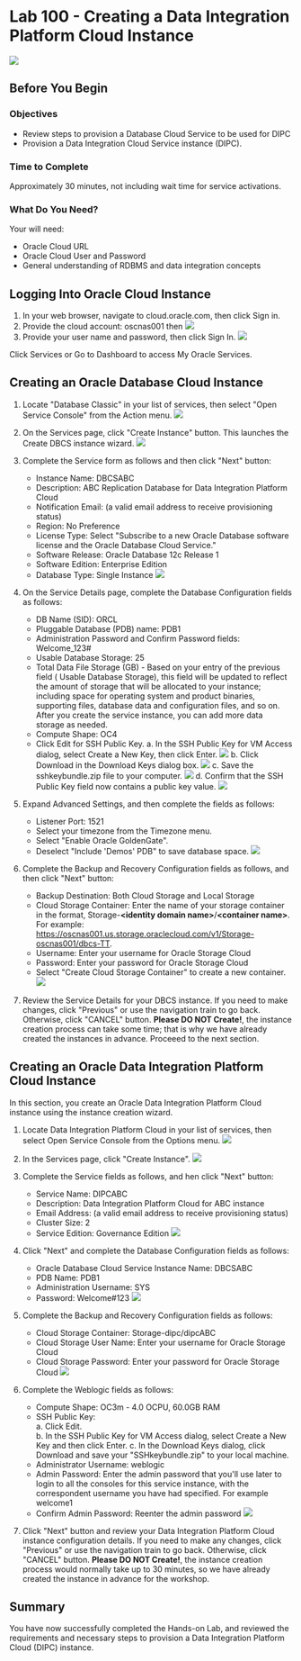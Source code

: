 # Lab 100 -  Creating a Data Integration Platform Cloud Instance
![](images/100/image100_0.png)


## Before You Begin

### Objectives
- Review steps to provision a Database Cloud Service to be used for DIPC
- Provision a Data Integration Cloud Service instance (DIPC). 

### Time to Complete
Approximately 30 minutes, not including wait time for service activations.

### What Do You Need?
Your will need:
- Oracle Cloud URL
- Oracle Cloud User and Password
- General understanding of RDBMS and data integration concepts


## Logging Into Oracle Cloud Instance

1. In your web browser, navigate to cloud.oracle.com, then click Sign in.
2. Provide the cloud account: oscnas001 then <Enter>
![](images/100/image100_01.png)
3. Provide your user name and password, then click Sign In. ![](images/100/image100_1.png)

Click Services or Go to Dashboard to access My Oracle Services.

## Creating an Oracle Database Cloud Instance

1. Locate "Database Classic" in your list of services, then select "Open Service Console" from the Action menu. ![](images/100/image100_2.png)

2. On the Services page, click "Create Instance" button. This launches the Create DBCS instance wizard. ![](images/100/image100_3.png)

3. Complete the Service form as follows and then click "Next" button:
    -  Instance Name: DBCSABC
    - Description: ABC Replication Database for Data Integration Platform Cloud
    - Notification Email: (a valid email address to receive provisioning status)
    - Region: No Preference
    - License Type: Select "Subscribe to a new Oracle Database software license and the Oracle Database Cloud Service."
    - Software Release: Oracle Database 12c Release 1
    - Software Edition: Enterprise Edition
    - Database Type: Single Instance ![](images/100/image100_4.png)
4. On the Service Details page, complete the Database Configuration fields as follows:
    - DB Name (SID): ORCL
    - Pluggable Database (PDB) name: PDB1
    - Administration Password and Confirm Password fields: Welcome_123#
    - Usable Database Storage: 25
    - Total Data File Storage (GB) - Based on your entry of the previous field ( Usable Database Storage), this field will be updated to reflect the amount of storage that will be allocated to your instance; including space for operating system and product binaries, supporting files, database data and configuration files, and so on. After you create the service instance, you can add more data storage as needed. 
    - Compute Shape: OC4
    - Click Edit for SSH Public Key.
        a. In the SSH Public Key for VM Access dialog, select Create a New Key, then click Enter. ![](images/100/image100_5.png)
        b. Click Download in the Download Keys dialog box. ![](images/100/image100_6.png)
        c. Save the sshkeybundle.zip file to your computer. ![](images/100/image100_7.png)
        d. Confirm that the SSH Public Key field now contains a public key value. ![](images/100/image100_8.png)
5. Expand Advanced Settings, and then complete the fields as follows:
    - Listener Port: 1521
    - Select your timezone from the Timezone menu.
    - Select "Enable Oracle GoldenGate".
    - Deselect "Include 'Demos' PDB" to save database space. 
    ![](images/100/image100_9.png)
6. Complete the Backup and Recovery Configuration fields as follows, and then click "Next" button:
    - Backup Destination: Both Cloud Storage and Local Storage
    - Cloud Storage Container: Enter the name of your storage container in the format, Storage-**\<identity domain name>**/**\<container name>**. For example: https://oscnas001.us.storage.oraclecloud.com/v1/Storage-oscnas001/dbcs-TT.
    - Username: Enter your username for Oracle Storage Cloud
    - Password: Enter your password for Oracle Storage Cloud
    - Select "Create Cloud Storage Container" to create a new container. 
    ![](images/100/image100_10.png)
7. Review the Service Details for your DBCS instance. If you need to make changes, click "Previous" or use the navigation train to go back. Otherwise, click "CANCEL" button. **Please DO NOT Create!**, the instance creation process can take some time; that is why we have already created the instances in advance. Proceeed to the next section.

## Creating an Oracle Data Integration Platform Cloud Instance

In this section, you create an Oracle Data Integration Platform Cloud instance using the instance creation wizard.

1. Locate Data Integration Platform Cloud in your list of services, then select Open Service Console from the Options menu. ![](images/100/image100_11.png)

2. In the Services page, click "Create Instance". ![](images/100/image100_12.png)

3. Complete the Service fields as follows, and hen click "Next" button:
    - Service Name: DIPCABC
    - Description: Data Integration Platform Cloud for ABC instance
    - Email Address: (a valid email address to receive provisioning status)
    - Cluster Size: 2
    - Service Edition: Governance Edition ![](images/100/image100_13.png)
4. Click "Next" and complete the Database Configuration fields as follows:
    - Oracle Database Cloud Service Instance Name: DBCSABC
    - PDB Name: PDB1
    - Administration Username: SYS
    - Password: Welcome#123 ![](images/100/image100_14.png)
5. Complete the Backup and Recovery Configuration fields as follows:
    - Cloud Storage Container: Storage-dipc/dipcABC
    - Cloud Storage User Name: Enter your username for Oracle Storage Cloud
    - Cloud Storage Password: Enter your password for Oracle Storage Cloud ![](images/100/image100_15.png)
6. Complete the Weblogic fields as follows:
    - Compute Shape: OC3m - 4.0 OCPU, 60.0GB RAM
    - SSH Public Key:      
        a. Click Edit.      
        b. In the SSH Public Key for VM Access dialog, select Create a New Key and then click Enter.
        c. In the Download Keys dialog, click Download and save your  "SSHkeybundle.zip" to your local machine.
    - Administrator Username: weblogic
    - Admin Password: Enter the admin password that you'll use later to login to all the consoles for this service instance, with the correspondent username you have had specified. For example welcome1
    - Confirm Admin Password: Reenter the admin password ![](images/100/image100_16.png)
7. Click "Next" button and review your Data Integration Platform Cloud instance configuration details. If you need to make any changes, click "Previous" or use the navigation train to go back. Otherwise, click "CANCEL" button. **Please DO NOT Create!**, the instance creation process would normally take up to 30 minutes, so we have already created the instance in advance for the workshop.


## Summary
You have now successfully completed the Hands-on Lab, and reviewed the requirements and necessary steps to provision a Data Integration Platform Cloud (DIPC) instance.